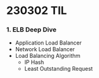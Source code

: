 # 230302 TIL
### 1. ELB Deep Dive
* Application Load Balancer
* Network Load Balancer
* Load Balancing Algorithm
    * IP Hash
    * Least Outstanding Request